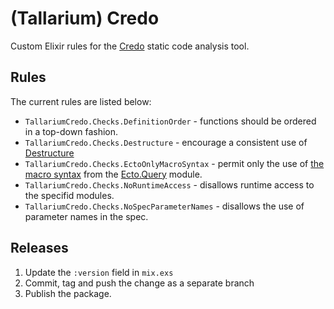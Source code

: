 # (Tallarium) Credo

Custom Elixir rules for the [Credo](https://github.com/rrrene/credo/) static code analysis tool.

## Rules

The current rules are listed below:

* `TallariumCredo.Checks.DefinitionOrder` - functions should be ordered in a top-down fashion.
* `TallariumCredo.Checks.Destructure` - encourage a consistent use of [Destructure](https://hexdocs.pm/destructure/Destructure.html)
* `TallariumCredo.Checks.EctoOnlyMacroSyntax` - permit only the use of [the macro syntax](https://hexdocs.pm/ecto/Ecto.Query.html#module-macro-api) from the [Ecto.Query](https://hexdocs.pm/ecto/Ecto.Query.html) module.
* `TallariumCredo.Checks.NoRuntimeAccess` - disallows runtime access to the specifid modules.
* `TallariumCredo.Checks.NoSpecParameterNames` - disallows the use of parameter names in the spec.

## Releases

1. Update the `:version` field in `mix.exs`
2. Commit, tag and push the change as a separate branch
3. Publish the package.
